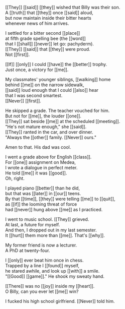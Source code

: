 [[They]] [[said]] [[they]] wished that Billy was their son.  
A [[truth]] that [[they]] once [[said]] aloud,  
but now maintain inside their bitter hearts  
whenever news of him arrives.  
  
I settled for a bitter second [[place]]  
at fifth grade spelling bee (the [[word]]  
that I [[shall]] [[never]] let go: pachyderm).  
[[They]] [[said]] that [[they]] were proud.  
Not [[first]].  
  
[[If]] [[only]] I could [[have]] the [[better]] trophy.  
Just once, a victory for [[me]].  
  
My classmates' younger siblings, [[walking]] home  
behind [[me]] on the narrow sidewalk,  
[[said]] loud enough that I could [[also]] hear  
that I was second smartest.  
[[Never]] [[first]].  
  
He skipped a grade. The teacher vouched for him.  
But not for [[me]], the louder [[one]].  
[[They]] sat beside [[me]] at the scheduled [[meeting]].  
"He's not mature enough," she [[said]].  
[[They]] ranted in the car, and over dinner.  
"Always the [[other]] family. [[Never]] ours."  
  
Amen to that. His dad was cool.  
  
I went a grade above for English [[class]].  
For [[one]] assignment on Medea,  
I wrote a dialogue in perfect meter.  
He told [[me]] it was [[good]].  
Oh, right.  
  
I played piano [[better]] than he did,  
but that was [[later]] in [[our]] teens.  
By that [[time]], [[they]] were telling [[me]] to [[quit]],  
as [[if]] the looming threat of force  
had [[never]] hung above [[me]] as I practiced.  
  
I went to music school. [[They]] grieved.  
At last, a future for myself.  
And then, I dropped out in my last semester.  
It [[hurt]] them more than [[me]]. That's [[why]].  
  
My former friend is now a lecturer.  
A PhD at twenty-four.  
  
I [[only]] ever beat him once in chess.  
Trapped by a line I [[found]] myself,  
he stared awhile, and look up [[with]] a smile.  
"[[Good]] [[game]]." He shook my sweaty hand.  
  
[[There]] was no [[joy]] inside my [[heart]].  
O Billy, can you ever let [[me]] win?  
  
I fucked his high school girlfriend. [[Never]] told him.